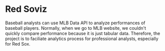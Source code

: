 # Red Soviz

Baseball analysts can use MLB Data API to analyze performances of baseball players. Normally, when we go to MLB website, we couldn't quickly compare performance because it is just tabular data. Therefore, the project is to faciliate analytics process for professional analysts, especially for Red Sox. 



